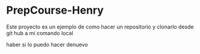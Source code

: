 # PrepCourse-Henry
Este proyecto es un ejemplo de como hacer un repositorio y clonarlo desde git hub a mi comando local

haber si lo puedo hacer denuevo 
